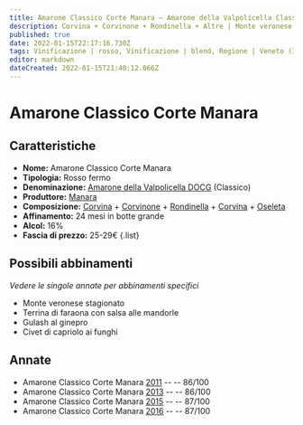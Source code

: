 ```yaml
---
title: Amarone Classico Corte Manara – Amarone della Valpolicella Classico DOCG – Manara – Veneto (IT) – 25-29€ – 3★
description: Corvina + Corvinone + Rondinella + Altre | Monte veronese stagionato – Terrina di faraona con salsa alle mandorle – Gulash al ginepro – Civet di capriolo ai funghi
published: true
date: 2022-01-15T22:17:16.730Z
tags: Vinificazione | rosso, Vinificazione | blend, Regione | Veneto (IT), Vinificazione | fermo, Vitigni | Corvina, Vitigni | Rondinella, Vitigni | Corvinone, Prezzi | 25-29€, Valutazioni | 3 stelle, Alimento | capriolo, Alimento | Formaggi - Monte veronese stagionato, Alimento | faraona, Alimento | gulash, Aromatizzazione | alle mandorle, Aromatizzazione | al ginepro, Aromatizzazione | con funghi 
editor: markdown
dateCreated: 2022-01-15T21:40:12.066Z
---
```


# Amarone Classico Corte Manara

## Caratteristiche
- **Nome:** Amarone Classico Corte Manara
- **Tipologia:** Rosso fermo
- **Denominazione:** [Amarone della Valpolicella DOCG](/denominazioni/Italia/Veneto/DOCG/Amarone-della-Valpolicella) (Classico)
- **Produttore:** [Manara](/produttori/Italia/Veneto/Manara) 
- **Composizione:** [Corvina](/vitigni/Italia/corvina) + [Corvinone](/vitigni/Italia/corvinone) + [Rondinella](/vitigni/Italia/rondinella) + [Corvina](/vitigni/Italia/corvina) + [Oseleta](/vitigni/Italia/oseleta)
- **Affinamento:**  24 mesi in botte grande
- **Alcol:** 16%
- **Fascia di prezzo:** 25-29€
{.list}

## Possibili abbinamenti
*Vedere le singole annate per abbinamenti specifici*

- Monte veronese stagionato
- Terrina di faraona con salsa alle mandorle
- Gulash al ginepro 
- Civet di capriolo ai funghi

## Annate
- Amarone Classico Corte Manara [2011](vini/Italia/Veneto/Manara/Amarone-Classico-Corte-Manara/2011) -- <span class="star-3"></span> -- 86/100
- Amarone Classico Corte Manara [2013](vini/Italia/Veneto/Manara/Amarone-Classico-Corte-Manara/2013) -- <span class="star-3"></span> -- 86/100
- Amarone Classico Corte Manara [2015](vini/Italia/Veneto/Manara/Amarone-Classico-Corte-Manara/2015) -- <span class="star-3"></span> -- 87/100
- Amarone Classico Corte Manara [2016](vini/Italia/Veneto/Manara/Amarone-Classico-Corte-Manara/2016) -- <span class="star-3"></span> -- 87/100